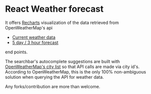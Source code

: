 # React Weather forecast



It offers [Recharts](https://github.com/recharts/recharts) visualization of the data retrieved from OpenWeatherMap's api
- [Current weather data](https://openweathermap.org/current)
- [5 day / 3 hour forecast](https://openweathermap.org/forecast5) 

end points.

The searchbar's autocomplete suggestions are built with [OpenWeatherMap's city list](http://bulk.openweathermap.org/sample/city.list.json.gz) so that API calls are made via city id's. According to OpenWeatherMap, this is the only 100% non-ambiguous solution when querying the API for weather data.

Any forks/contribution are more than welcome.
